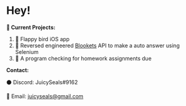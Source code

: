 # Hey!

**🙂 Current Projects:**

 1. 🦅 Flappy bird iOS app
 2. 🔀 Reversed engineered [Blookets](https://www.blooket.com/) API to make a auto answer using Selenium
 3. 🎒 A program checking for homework assignments due

**Contact:**

⚫ Discord: JuicySeals#9162

📧 Email: juicyseals@gmail.com

 
